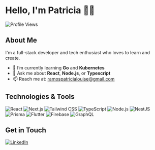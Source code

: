 # Hello, I'm Patricia 👩‍💻

![Profile Views](https://komarev.com/ghpvc/?username=patriciaramos13)

## About Me
I'm a full-stack developer and tech enthusiast who loves to learn and create.

- 🌱 I’m currently learning **Go** and **Kubernetes**
- 💬 Ask me about **React**, **Node.js**, or **Typescript**
- 📫 Reach me at: [ramospatricialouise@gmail.com](mailto:ramospatricialouise@gmail.com)

## Technologies & Tools
![React](https://img.shields.io/badge/-React-61DAFB?style=flat&logo=react&logoColor=white)
![Next.js](https://img.shields.io/badge/-Next.js-000000?style=flat&logo=next.js&logoColor=white)
![Tailwind CSS](https://img.shields.io/badge/-Tailwind%20CSS-38B2AC?style=flat&logo=tailwind-css&logoColor=white)
![TypeScript](https://img.shields.io/badge/-TypeScript-3178C6?style=flat&logo=typescript&logoColor=white)
![Node.js](https://img.shields.io/badge/-Node.js-339933?style=flat&logo=node.js&logoColor=white)
![NestJS](https://img.shields.io/badge/-NestJS-E0234E?style=flat&logo=nestjs&logoColor=white)
![Prisma](https://img.shields.io/badge/-Prisma-2D3748?style=flat&logo=prisma&logoColor=white)
![Flutter](https://img.shields.io/badge/-Flutter-02569B?style=flat&logo=flutter&logoColor=white)
![Firebase](https://img.shields.io/badge/-Firebase-FFCA28?style=flat&logo=firebase&logoColor=white)
![GraphQL](https://img.shields.io/badge/-GraphQL-E10098?style=flat&logo=graphql&logoColor=white)

## Get in Touch
[![LinkedIn](https://img.shields.io/badge/-LinkedIn-0077B5?style=flat&logo=linkedin&logoColor=white)](www.linkedin.com/in/ramospatricialouise)
